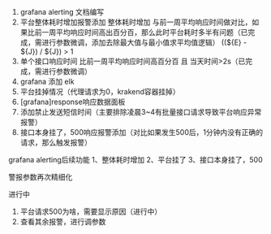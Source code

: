 1. grafana alerting 文档编写
2. 平台整体耗时增加报警添加
    整体耗时增加 与前一周平均响应时间做对比，如果比前一周平均响应时间高出百分百，那么此时平台耗时多半有问题（已完成，需进行参数微调，添加去除最大值与最小值求平均值逻辑）
    ((${E} - ${J}) / ${J}) > 1
3. 单个接口响应时间 比前一周平均响应时间高百分百 且 当天时间>2s（已完成，需进行参数微调）
4. grafana 添加 elk
5. 平台挂掉情况（代理请求为0，krakend容器挂掉）
6. [grafana]response响应数据面板
7. 添加禁止发送短信时间（主要排除凌晨3~4有批量接口请求导致平台响应异常报警）
8. 接口本身挂了，500响应报警添加（对比如果发生500后，1分钟内没有正确的请求，那么触发报警）


grafana alerting后续功能
1、整体耗时增加  2、平台挂了 3、接口本身挂了，500

警报参数再次精细化

进行中
1. 平台请求500为啥，需要显示原因（进行中）
2. 查看其余报警，进行调参数